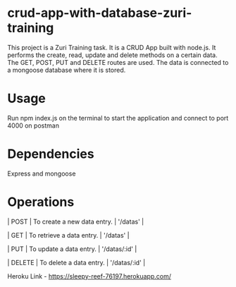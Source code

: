 # crud-app-with-database-zuri-training
This project is a Zuri Training task. It is a CRUD App built with node.js. It performs the create, read, update and delete methods on a certain data. The GET, POST, PUT and DELETE routes are used. The data is connected to a mongoose database where it is stored.

# Usage
Run npm index.js on the terminal to start the application and connect to port 4000 on postman

# Dependencies
Express and mongoose

# Operations



| POST  | To create a new data entry. | '/datas'  |

| GET  | To retrieve a data entry. | '/datas' |

| PUT | To update a data entry. | '/datas/:id' |

| DELETE | To delete a data entry. | '/datas/:id' |

Heroku Link - https://sleepy-reef-76197.herokuapp.com/ 
